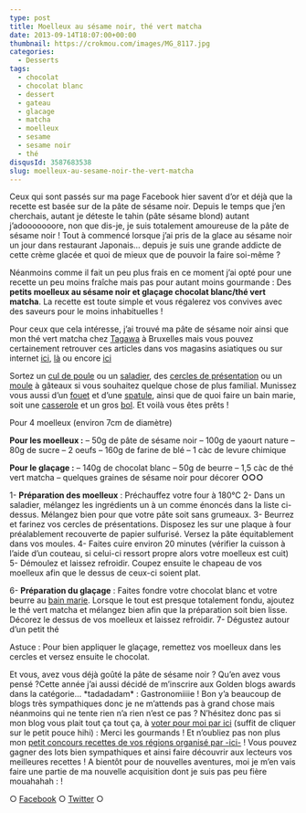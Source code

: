 ```yaml
---
type: post
title: Moelleux au sésame noir, thé vert matcha
date: 2013-09-14T18:07:00+00:00
thumbnail: https://crokmou.com/images/MG_8117.jpg
categories:
  - Desserts
tags:
  - chocolat
  - chocolat blanc
  - dessert
  - gateau
  - glacage
  - matcha
  - moelleux
  - sesame
  - sesame noir
  - thé
disqusId: 3587683538
slug: moelleux-au-sesame-noir-the-vert-matcha
---
```


Ceux qui sont passés sur ma page Facebook hier savent d’or et déjà que la recette est basée sur de la pâte de sésame noir. Depuis le temps que j’en cherchais, autant je déteste le tahin (pâte sésame blond) autant j’adooooooore, non que dis-je, je suis totalement amoureuse de la pâte de sésame noir ! Tout à commencé lorsque j’ai pris de la glace au sésame noir un jour dans restaurant Japonais… depuis je suis une grande addicte de cette crème glacée et quoi de mieux que de pouvoir la faire soi-même ?

<a name="more"></a>

Néanmoins comme il fait un peu plus frais en ce moment j’ai opté pour une recette un peu moins fraîche mais pas pour autant moins gourmande : Des **petits moelleux au sésame noir et glaçage chocolat blanc/thé vert matcha**. La recette est toute simple et vous régalerez vos convives avec des saveurs pour le moins inhabituelles !

Pour ceux que cela intéresse, j’ai trouvé ma pâte de sésame noir ainsi que mon thé vert matcha chez [Tagawa](http://www.tagawa.eu/) à Bruxelles mais vous pouvez certainement retrouver ces articles dans vos magasins asiatiques ou sur internet [ici](http://www.bienmanger.com/1F10929_Pate_Sesame.html), [là](http://www.laboutiquedujapon.fr/PrestaShop/fr/1326-pate-de-sesame-grille-noir-100ml-4932395000678.html) ou encore [ici](http://cook-shop.fr/pate-/1429-pate-de-sesame-noir-terre-exotique-3760063336412.html)

Sortez un [cul de poule](http://www.rueducommerce.fr/m/pl/malid:48515370) ou un [saladier](http://www.rueducommerce.fr/m/pl/malid:4769897), des [cercles de présentation](http://www.rueducommerce.fr/index/cercle%20de%20presentation) ou un [moule](http://www.rueducommerce.fr/m/pl/malid:5325292) à gâteaux si vous souhaitez quelque chose de plus familial. Munissez vous aussi d’un [fouet](http://www.rueducommerce.fr/index/ustensile%20Fouet%20inox) et d’une [spatule](http://www.rueducommerce.fr/m/pl/malid:48515367), ainsi que de quoi faire un bain marie, soit une [casserole](http://www.rueducommerce.fr/m/pl/malid:115) et un gros [bol](http://www.rueducommerce.fr/m/pl/malid:4769881). Et voilà vous êtes prêts !

Pour 4 moelleux (environ 7cm de diamètre)

**Pour les moelleux :**
<span style="line-height: 15.59375px;">– 50g de pâte de sésame noir</span>
– 100g de yaourt nature
– 80g de sucre
– 2 oeufs
– 160g de farine de blé
– 1 càc de levure chimique

**Pour le glaçage :** – 140g de chocolat blanc – 50g de beurre – 1,5 càc de thé vert matcha – quelques graines de sésame noir pour décorer **○○○**

1- **Préparation des moelleux** : Préchauffez votre four à 180°C
2- Dans un saladier, mélangez les ingrédients un à un comme énoncés dans la liste ci-dessus. Mélangez bien pour que votre pâte soit sans grumeaux.
3- Beurrez et farinez vos cercles de présentations. Disposez les sur une plaque à four préalablement recouverte de papier sulfurisé. Versez la pâte équitablement dans vos moules.
4- Faites cuire environ 20 minutes (vérifier la cuisson à l’aide d’un couteau, si celui-ci ressort propre alors votre moelleux est cuit)
5- Démoulez et laissez refroidir. Coupez ensuite le chapeau de vos moelleux afin que le dessus de ceux-ci soient plat.

6- **Préparation du glaçage** : Faites fondre votre chocolat blanc et votre beurre au [bain marie](http://cuisine-facile.com/trucs_astuces/recette-comment-preparer-bain-marie.html). Lorsque le tout est presque totalement fondu, ajoutez le thé vert matcha et mélangez bien afin que la préparation soit bien lisse. Décorez le dessus de vos moelleux et laissez refroidir.
7- Dégustez autour d’un petit thé

Astuce : Pour bien appliquer le glaçage, remettez vos moelleux dans les cercles et versez ensuite le chocolat.

Et vous, avez vous déjà goûté la pâte de sésame noir ? Qu’en avez vous pensé ?Cette année j’ai aussi décidé de m’inscrire aux Golden blogs awards dans la catégorie… \*tadadadam\* : Gastronomiiiie ! Bon y’a beaucoup de blogs très sympathiques donc je ne m’attends pas à grand chose mais néanmoins qui ne tente rien n’a rien n’est ce pas ? N’hésitez donc pas si mon blog vous plait tout ça tout ça, à [voter pour moi par ici](http://www.golden-blog-awards.fr/blogs/crokmou.html) (suffit de cliquer sur le petit pouce hihi) : Merci les gourmands ! Et n’oubliez pas non plus mon [petit concours recettes de vos régions organisé par -ici-](http://www.crokmou.com/2013/09/1000-merci-et-un-concours.html) ! Vous pouvez gagner des lots bien sympathiques et ainsi faire découvrir aux lecteurs vos meilleures recettes ! A bientôt pour de nouvelles aventures, moi je m’en vais faire une partie de ma nouvelle acquisition dont je suis pas peu fière mouahahah : !

○ [Facebook](https://www.facebook.com/crokmou.blog) ○ [Twitter](https://twitter.com/Crokmou) ○